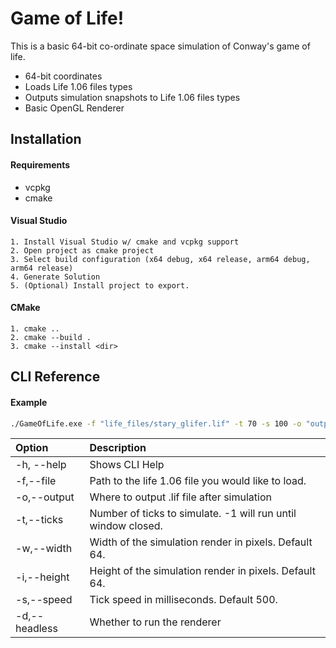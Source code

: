 
# Game of Life!

This is a basic 64-bit co-ordinate space simulation of Conway's game of life.


 - 64-bit coordinates
 - Loads Life 1.06 files types
 - Outputs simulation snapshots to Life 1.06 files types
 - Basic OpenGL Renderer


## Installation

#### Requirements
- vcpkg
- cmake
    
#### Visual Studio
    1. Install Visual Studio w/ cmake and vcpkg support
    2. Open project as cmake project
    3. Select build configuration (x64 debug, x64 release, arm64 debug, arm64 release)
    4. Generate Solution
    5. (Optional) Install project to export.

#### CMake
    1. cmake ..
    2. cmake --build .
    3. cmake --install <dir>
## CLI Reference

#### Example

```bash
./GameOfLife.exe -f "life_files/stary_glifer.lif" -t 70 -s 100 -o "output.lif"
```


| Option       | Description                                                 |
| :--------    |:------------------------------------------------------------|
| -h, --help   |Shows CLI Help                                               |
| -f,--file    |Path to the life 1.06 file you would like to load.           |
| -o,--output  |Where to output .lif file after simulation                   |
| -t,--ticks   |Number of ticks to simulate. -1 will run until window closed.|
| -w,--width   |Width of the simulation render in pixels. Default 64.        |
| -i,--height  |Height of the simulation render in pixels. Default 64.       |
| -s,--speed   |Tick speed in milliseconds. Default 500.                     |
| -d,--headless|Whether to run the renderer                                  |

